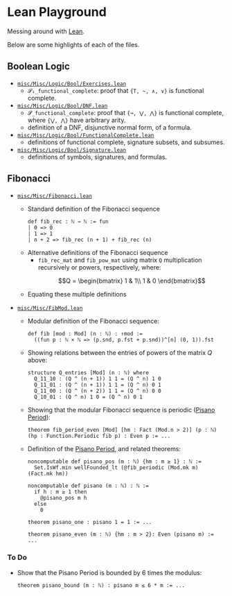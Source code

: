 # Lean Playground

Messing around with [Lean](https://github.com/leanprover/lean4).

Below are some highlights of each of the files.

## Boolean Logic
- [`misc/Misc/Logic/Bool/Exercises.lean`](./misc/Misc/Logic/Bool/Exercises.lean)
  - `𝓢₁_functional_complete`: proof that `{T, ~, ∧, ∨}` is functional complete.
- [`misc/Misc/Logic/Bool/DNF.lean`](./misc/Misc/Logic/Bool/DNF.lean)
  - `𝓢_functional_complete`: proof that `{¬, ⋁, ⋀}` is functional complete,
    where `{⋁, ⋀}` have arbitrary arity.
  - definition of a DNF, disjunctive normal form, of a formula.
- [`misc/Misc/Logic/Bool/FunctionalComplete.lean`](./misc/Misc/Logic/Bool/FunctionalComplete.lean)
  - definitions of functional complete, signature subsets, and subsumes.
- [`misc/Misc/Logic/Bool/Signature.lean`](./misc/Misc/Logic/Bool/Signature.lean)
  - definitions of symbols, signatures, and formulas.

## Fibonacci
- [`misc/Misc/Fibonacci.lean`](./misc/Misc/Fibonacci.lean)
  - Standard definition of the Fibonacci sequence
    ```lean
    def fib_rec : ℕ → ℕ := fun
    | 0 => 0
    | 1 => 1
    | n + 2 => fib_rec (n + 1) + fib_rec (n)
    ```
  - Alternative definitions of the Fibonacci sequence
    - `fib_rec_mat` and `fib_pow_mat` using matrix `Q` multiplication recursively or powers, respectively, where:
      ```math
      Q = \begin{bmatrix}
        1 & 1\\
        1 & 0
      \end{bmatrix}
      ```
  - Equating these multiple definitions

- [`misc/Misc/FibMod.lean`](./misc/Misc/FibMod.lean)
  - Modular definition of the Fibonacci sequence:
    ```lean
    def fib [mod : Mod] (n : ℕ) : ↑mod :=
      ((fun p : ℕ × ℕ => (p.snd, p.fst + p.snd))^[n] (0, 1)).fst
    ```

  - Showing relations between the entries of powers of the matrix $Q$ above:
    ```lean
    structure Q_entries [Mod] (n : ℕ) where
      Q_11_10 : (Q ^ (n + 1)) 1 1 = (Q ^ n) 1 0
      Q_11_01 : (Q ^ (n + 1)) 1 1 = (Q ^ n) 0 1
      Q_11_00 : (Q ^ (n + 2)) 1 1 = (Q ^ n) 0 0
      Q_10_01 : (Q ^ n) 1 0 = (Q ^ n) 0 1
    ```

  - Showing that the modular Fibonacci sequence is periodic ([Pisano Period]):
    ```lean
    theorem fib_period_even [Mod] [hm : Fact (Mod.n > 2)] (p : ℕ) (hp : Function.Periodic fib p) : Even p := ...
    ```

  - Definition of the [Pisano Period], and related theorems:
    ```lean
    noncomputable def pisano_pos (m : ℕ) {hm : m ≥ 1} : ℕ :=
      Set.IsWf.min wellFounded_lt (@fib_periodic (Mod.mk m) (Fact.mk hm))

    noncomputable def pisano (m : ℕ) : ℕ :=
      if h : m ≥ 1 then
        @pisano_pos m h
      else
        0

    theorem pisano_one : pisano 1 = 1 := ...

    theorem pisano_even (m : ℕ) {hm : m > 2}: Even (pisano m) := ...
    ```

### To Do
- Show that the Pisano Period is bounded by 6 times the modulus:
  ```lean
  theorem pisano_bound (m : ℕ) : pisano m ≤ 6 * m := ...
  ```

[Lean]: https://github.com/leanprover/lean4
[Pisano Period]: https://en.wikipedia.org/wiki/Pisano_period
